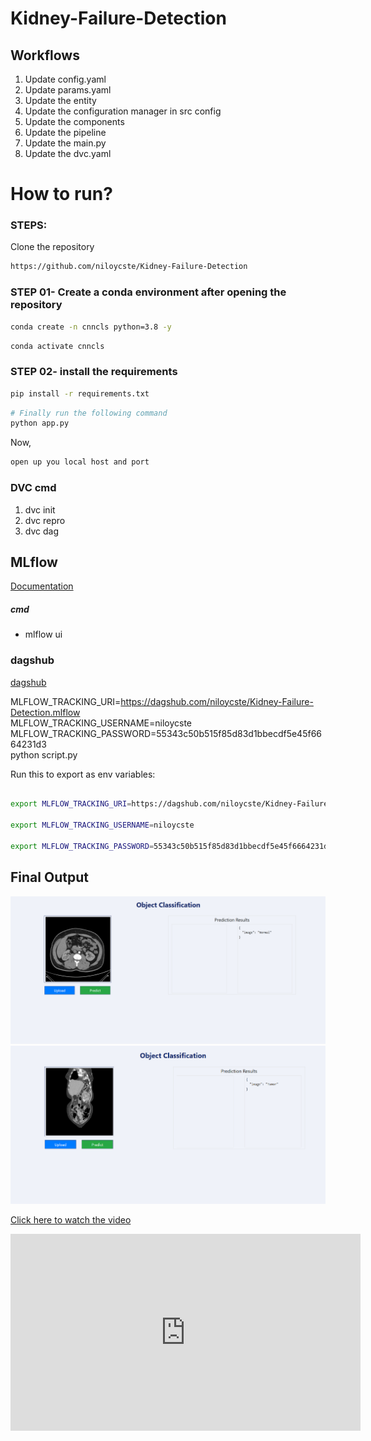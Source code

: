 # Kidney-Failure-Detection



## Workflows

1. Update config.yaml
2. Update params.yaml
3. Update the entity
4. Update the configuration manager in src config
5. Update the components
6. Update the pipeline 
7. Update the main.py
8. Update the dvc.yaml


# How to run?
### STEPS:

Clone the repository

```bash
https://github.com/niloycste/Kidney-Failure-Detection
```
### STEP 01- Create a conda environment after opening the repository

```bash
conda create -n cnncls python=3.8 -y
```

```bash
conda activate cnncls
```


### STEP 02- install the requirements
```bash
pip install -r requirements.txt
```


```bash
# Finally run the following command
python app.py
```

Now,
```bash
open up you local host and port
```


### DVC cmd

1. dvc init
2. dvc repro
3. dvc dag


## MLflow

[Documentation](https://mlflow.org/docs/latest/index.html)


##### cmd
- mlflow ui

### dagshub
[dagshub](https://dagshub.com/)

MLFLOW_TRACKING_URI=https://dagshub.com/niloycste/Kidney-Failure-Detection.mlflow \
MLFLOW_TRACKING_USERNAME=niloycste \
MLFLOW_TRACKING_PASSWORD=55343c50b515f85d83d1bbecdf5e45f6664231d3 \
python script.py

Run this to export as env variables:

```bash

export MLFLOW_TRACKING_URI=https://dagshub.com/niloycste/Kidney-Failure-Detection.mlflow

export MLFLOW_TRACKING_USERNAME=niloycste

export MLFLOW_TRACKING_PASSWORD=55343c50b515f85d83d1bbecdf5e45f6664231d3

```

## Final Output 
 <img src = "images/normal.png" width="" height="">
  <img src = "images/tumor.png" width="" height="">


  [Click here to watch the video](https://youtu.be/G_oyTUV9P10)

  <iframe width="560" height="315" src="https://youtu.be/G_oyTUV9P10" frameborder="0" allowfullscreen></iframe>
